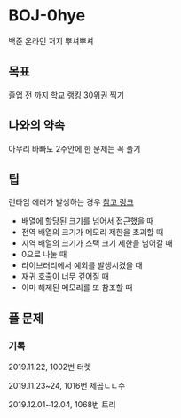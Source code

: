 # BOJ-0hye
백준 온라인 저지 뿌셔뿌셔

## 목표

졸업 전 까지 학교 랭킹 30위권 찍기

## 나와의 약속

아무리 바빠도 2주안에 한 문제는 꼭 풀기

## 팁
런타임 에러가 발생하는 경우 [참고 링크](https://www.acmicpc.net/board/view/22980)
- 배열에 할당된 크기를 넘어서 접근했을 때
- 전역 배열의 크기가 메모리 제한을 초과할 때
- 지역 배열의 크기가 스택 크기 제한을 넘어갈 때
- 0으로 나눌 때
- 라이브러리에서 예외를 발생시켰을 때
- 재귀 호출이 너무 깊어질 때
- 이미 해제된 메모리를 또 참조할 때

## 풀 문제

### 기록

2019.11.22, 1002번 터렛

2019.11.23~24, 1016번 제곱ㄴㄴ수

2019.12.01~12.04, 1068번 트리
